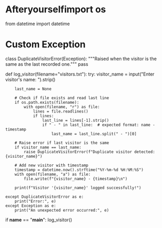 # Afteryourselfimport os
from datetime import datetime

# Custom Exception
class DuplicateVisitorError(Exception):
    """Raised when the visitor is the same as the last recorded one."""
    pass


def log_visitor(filename="visitors.txt"):
    try:
        visitor_name = input("Enter visitor's name: ").strip()

        last_name = None

        # Check if file exists and read last line
        if os.path.exists(filename):
            with open(filename, "r") as file:
                lines = file.readlines()
                if lines:
                    last_line = lines[-1].strip()
                    if " - " in last_line:  # expected format: name - timestamp
                        last_name = last_line.split(" - ")[0]

        # Raise error if last visitor is the same
        if visitor_name == last_name:
            raise DuplicateVisitorError(f"Duplicate visitor detected: {visitor_name}")

        # Add new visitor with timestamp
        timestamp = datetime.now().strftime("%Y-%m-%d %H:%M:%S")
        with open(filename, "a") as file:
            file.write(f"{visitor_name} - {timestamp}\n")

        print(f"Visitor '{visitor_name}' logged successfully!")

    except DuplicateVisitorError as e:
        print("Error:", e)
    except Exception as e:
        print("An unexpected error occurred:", e)


if __name__ == "__main__":
    log_visitor()

